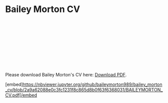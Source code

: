 ﻿# Bailey Morton CV

<object data="https://github.com/baileymorton989/bailey_morton_cv/blob/2a9a62088e0c3fc1231f8c865d8b0f63f6368031/BAILEYMORTON_CV.pdf" type="https://github.com/baileymorton989/bailey_morton_cv/blob/2a9a62088e0c3fc1231f8c865d8b0f63f6368031/BAILEYMORTON_CV.pdf" width="700px" height="700px">
    <embed src="https://github.com/baileymorton989/bailey_morton_cv/blob/2a9a62088e0c3fc1231f8c865d8b0f63f6368031/BAILEYMORTON_CV.pdf">
        <p>Please download Bailey Morton's CV here: <a href="https://github.com/baileymorton989/bailey_morton_cv/blob/2a9a62088e0c3fc1231f8c865d8b0f63f6368031/BAILEYMORTON_CV.pdf">Download PDF</a>.</p>
    </embed>
</object>


[embed]https://nbviewer.jupyter.org/github/baileymorton989/bailey_morton_cv/blob/2a9a62088e0c3fc1231f8c865d8b0f63f6368031/BAILEYMORTON_CV.pdf[/embed
